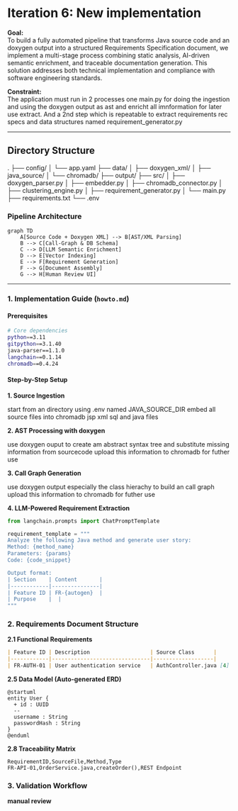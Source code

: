 # Iteration 6: New implementation

**Goal:**  
To build a fully automated pipeline that transforms Java source code and an doxygen output into a structured Requirements Specification document, we implement a multi-stage process combining static analysis, AI-driven semantic enrichment, and traceable documentation generation. This solution addresses both technical implementation and compliance with software engineering standards.

**Constraint:**  
The application must run in 2 processes one main.py for doing the ingestion and using the doxygen output as ast and enricht all imnformation for later use extract. And a 2nd step which is repeatable to extract requirements rec specs and data structures named requirement_generator.py

---

## Directory Structure

.
├── config/
│   └── app.yaml
├── data/
│   ├── doxygen_xml/
│   ├── java_source/
│   └── chromadb/
├── output/
├── src/
│   ├── doxygen_parser.py
│   ├── embedder.py
│   ├── chromadb_connector.py
│   ├── clustering_engine.py
│   ├── requirement_generator.py
│   └── main.py
├── requirements.txt
└── .env

### Pipeline Architecture

```mermaid
graph TD
    A[Source Code + Doxygen XML] --> B[AST/XML Parsing]
    B --> C[Call-Graph & DB Schema]
    C --> D[LLM Semantic Enrichment]
    D --> E[Vector Indexing]
    E --> F[Requirement Generation]
    F --> G[Document Assembly]
    G --> H[Human Review UI]
```
---

### 1. Implementation Guide (`howto.md`)

#### Prerequisites
```bash
# Core dependencies
python==3.11
gitpython==3.1.40
java-parser==1.1.0
langchain==0.1.14
chromadb==0.4.24
```

#### Step-by-Step Setup

**1. Source Ingestion**

start from an directory using .env named JAVA_SOURCE_DIR embed all source files into chromadb jsp xml sql and java files 

**2. AST Processing with doxygen**

use doxygen ouput to create am abstract syntax tree and substitute missing information from sourcecode 
upload this information to chromadb for futher use

**3. Call Graph Generation**

use doxygen output especially the class hierachy to build an call graph 
upload this information to chromadb for futher use

**4. LLM-Powered Requirement Extraction**
```python
from langchain.prompts import ChatPromptTemplate

requirement_template = """
Analyze the following Java method and generate user story:
Method: {method_name}
Parameters: {params}
Code: {code_snippet}

Output format:
| Section    | Content       |
|------------|---------------|
| Feature ID | FR-{autogen}  |
| Purpose    |  |
"""
```

### 2. Requirements Document Structure

**2.1 Functional Requirements**
```markdown
| Feature ID | Description                   | Source Class      |
|------------|-------------------------------|-------------------|
| FR-AUTH-01 | User authentication service   | AuthController.java [4] |
```

**2.5 Data Model (Auto-generated ERD)**
```plantuml
@startuml
entity User {
  + id : UUID
  --
  username : String
  passwordHash : String
}
@enduml
```

**2.8 Traceability Matrix**
```csv
RequirementID,SourceFile,Method,Type
FR-API-01,OrderService.java,createOrder(),REST Endpoint
```

### 3. Validation Workflow

**manual review**
